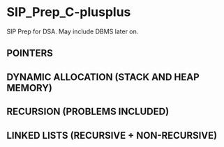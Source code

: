 # SIP_Prep_C-plusplus

SIP Prep for DSA. May include DBMS later on.

## POINTERS

## DYNAMIC ALLOCATION (STACK AND HEAP MEMORY)

## RECURSION (PROBLEMS INCLUDED)

## LINKED LISTS (RECURSIVE + NON-RECURSIVE)
